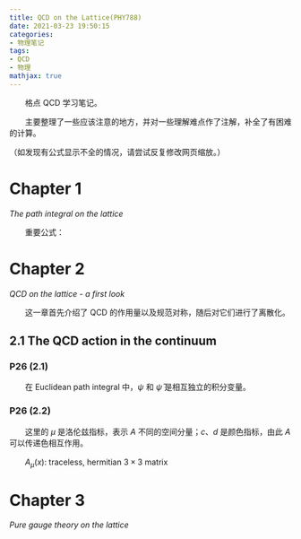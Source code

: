```yaml
---
title: QCD on the Lattice(PHY788)
date: 2021-03-23 19:50:15
categories: 
- 物理笔记
tags: 
- QCD
- 物理
mathjax: true
---
```


　　格点 QCD 学习笔记。

　　主要整理了一些应该注意的地方，并对一些理解难点作了注解，补全了有困难的计算。

（如发现有公式显示不全的情况，请尝试反复修改网页缩放。）

<!--more-->

# Chapter 1

*The path integral on the lattice*

　　重要公式：



# Chapter 2

*QCD on the lattice - a first look*

　　这一章首先介绍了 QCD 的作用量以及规范对称，随后对它们进行了离散化。

## 2.1 The QCD action in the continuum

### P26 (2.1)

　　在 Euclidean path integral 中，$\psi$ 和 $\bar\psi$ 是相互独立的积分变量。

### P26 (2.2)

　　这里的 $\mu$ 是洛伦兹指标，表示 $A$ 不同的空间分量；$c$、$d$ 是颜色指标，由此 $A$ 可以传递色相互作用。

　　$A_\mu(x)$: traceless, hermitian $3 \times 3$ matrix



# Chapter 3

*Pure gauge theory on the lattice*



　　



　　